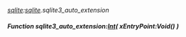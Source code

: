 _[sqlite](../../modules/sqlite/sqlite-module.md):[sqlite](../../modules/sqlite/sqlite-module.md).sqlite3\_auto\_extension_
##### Function sqlite3\_auto\_extension:[Int](../../modules/wonkey/wonkey-types-int.md)( xEntryPoint:Void() )
